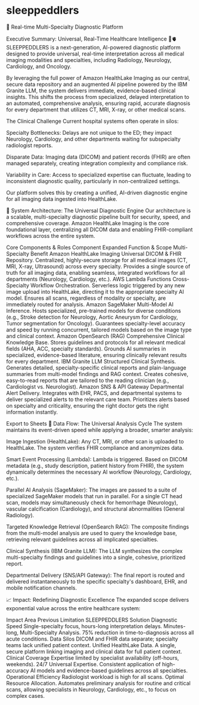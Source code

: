 # sleeppeddlers

🚀 Real-time Multi-Specialty Diagnostic Platform

Executive Summary: Universal, Real-Time Healthcare Intelligence 🧠🫀
SLEEPPEDDLERS is a next-generation, AI-powered diagnostic platform designed to provide universal, real-time interpretation across all medical imaging modalities and specialties, including Radiology, Neurology, Cardiology, and Oncology.

By leveraging the full power of Amazon HealthLake Imaging as our central, secure data repository and an augmented AI pipeline powered by the IBM Granite LLM, the system delivers immediate, evidence-based clinical insights. This shifts the process from specialized, delayed interpretation to an automated, comprehensive analysis, ensuring rapid, accurate diagnosis for every department that utilizes CT, MRI, X-ray, or other medical scans.

The Clinical Challenge
Current hospital systems often operate in silos:

Specialty Bottlenecks: Delays are not unique to the ED; they impact Neurology, Cardiology, and other departments waiting for subspecialty radiologist reports.

Disparate Data: Imaging data (DICOM) and patient records (FHIR) are often managed separately, creating integration complexity and compliance risk.

Variability in Care: Access to specialized expertise can fluctuate, leading to inconsistent diagnostic quality, particularly in non-centralized settings.

Our platform solves this by creating a unified, AI-driven diagnostic engine for all imaging data ingested into HealthLake.

🧠 System Architecture: The Universal Diagnostic Engine
Our architecture is a scalable, multi-specialty diagnostic pipeline built for security, speed, and comprehensive coverage. Amazon HealthLake Imaging is the core foundational layer, centralizing all DICOM data and enabling FHIR-compliant workflows across the entire system.

Core Components & Roles
Component	Expanded Function & Scope	Multi-Specialty Benefit
Amazon HealthLake Imaging	Universal DICOM & FHIR Repository. Centralized, highly-secure storage for all medical images (CT, MRI, X-ray, Ultrasound) across every specialty.	Provides a single source of truth for all imaging data, enabling seamless, integrated workflows for all departments (Neurology, Cardiology, etc.).
AWS Lambda Functions	Cross-Specialty Workflow Orchestration. Serverless logic triggered by any new image upload into HealthLake, directing it to the appropriate specialty AI model.	Ensures all scans, regardless of modality or specialty, are immediately routed for analysis.
Amazon SageMaker	Multi-Model AI Inference. Hosts specialized, pre-trained models for diverse conditions (e.g., Stroke detection for Neurology, Aortic Aneurysm for Cardiology, Tumor segmentation for Oncology).	Guarantees specialty-level accuracy and speed by running concurrent, tailored models based on the image type and clinical context.
Amazon OpenSearch (RAG)	Comprehensive Clinical Knowledge Base. Stores guidelines and protocols for all relevant medical fields (AHA, ACC, specialty standards).	Grounds AI summaries in specialized, evidence-based literature, ensuring clinically relevant results for every department.
IBM Granite LLM	Structured Clinical Synthesis. Generates detailed, specialty-specific clinical reports and plain-language summaries from multi-model findings and RAG context.	Creates cohesive, easy-to-read reports that are tailored to the reading clinician (e.g., Cardiologist vs. Neurologist).
Amazon SNS & API Gateway	Departmental Alert Delivery. Integrates with EHR, PACS, and departmental systems to deliver specialized alerts to the relevant care team.	Prioritizes alerts based on specialty and criticality, ensuring the right doctor gets the right information instantly.

Export to Sheets
💾 Data Flow: The Universal Analysis Cycle
The system maintains its event-driven speed while applying a broader, smarter analysis:

Image Ingestion (HealthLake): Any CT, MRI, or other scan is uploaded to HealthLake. The system verifies FHIR compliance and anonymizes data.

Smart Event Processing (Lambda): Lambda is triggered. Based on DICOM metadata (e.g., study description, patient history from FHIR), the system dynamically determines the necessary AI workflow (Neurology, Cardiology, etc.).

Parallel AI Analysis (SageMaker): The images are passed to a suite of specialized SageMaker models that run in parallel. For a single CT head scan, models may simultaneously check for hemorrhage (Neurology), vascular calcification (Cardiology), and structural abnormalities (General Radiology).

Targeted Knowledge Retrieval (OpenSearch RAG): The composite findings from the multi-model analysis are used to query the knowledge base, retrieving relevant guidelines across all implicated specialties.

Clinical Synthesis (IBM Granite LLM): The LLM synthesizes the complex multi-specialty findings and guidelines into a single, cohesive, prioritized report.

Departmental Delivery (SNS/API Gateway): The final report is routed and delivered instantaneously to the specific specialty's dashboard, EHR, and mobile notification channels.

📈 Impact: Redefining Diagnostic Excellence
The expanded scope delivers exponential value across the entire healthcare system:

Impact Area	Previous Limitation	SLEEPPEDDLERS Solution
Diagnostic Speed	Single-specialty focus, hours-long interpretation delays.	Minutes-long, Multi-Specialty Analysis. 75% reduction in time-to-diagnosis across all acute conditions.
Data Silos	DICOM and FHIR data separate; specialty teams lack unified patient context.	Unified HealthLake Data. A single, secure platform linking imaging and clinical data for full patient context.
Clinical Coverage	Expertise limited by specialist availability (off-hours, weekends).	24/7 Universal Expertise. Consistent application of high-accuracy AI models and evidence-based guidelines across all specialties.
Operational Efficiency	Radiologist workload is high for all scans.	Optimal Resource Allocation. Automates preliminary analysis for routine and critical scans, allowing specialists in Neurology, Cardiology, etc., to focus on complex cases.

